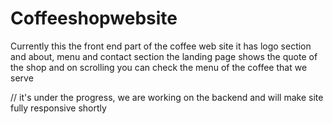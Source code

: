 # Coffeeshopwebsite

Currently this the front end part of the coffee web site
it has logo section and about, menu and contact section
the landing page shows the quote of the shop and on scrolling you can  check the menu of the coffee that we serve 


// it's under the progress, we are working on the backend and will make site fully responsive shortly
